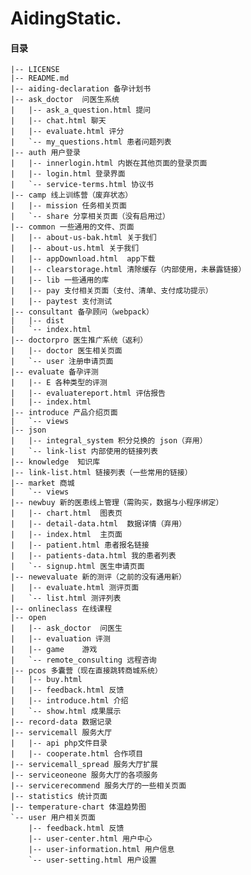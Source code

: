 # AidingStatic.
#### 目录
    |-- LICENSE
    |-- README.md
    |-- aiding-declaration 备孕计划书
    |-- ask_doctor  问医生系统
    |   |-- ask_a_question.html 提问
    |   |-- chat.html 聊天
    |   |-- evaluate.html 评分
    |   `-- my_questions.html 患者问题列表
    |-- auth 用户登录
    |   |-- innerlogin.html 内嵌在其他页面的登录页面
    |   |-- login.html 登录界面
    |   `-- service-terms.html 协议书
    |-- camp 线上训练营（废弃状态）
    |   |-- mission 任务相关页面
    |   `-- share 分享相关页面（没有启用过）
    |-- common 一些通用的文件、页面
    |   |-- about-us-bak.html 关于我们
    |   |-- about-us.html 关于我们
    |   |-- appDownload.html  app下载
    |   |-- clearstorage.html 清除缓存（内部使用，未暴露链接）
    |   |-- lib 一些通用的库
    |   |-- pay 支付相关页面（支付、清单、支付成功提示）
    |   |-- paytest 支付测试
    |-- consultant 备孕顾问（webpack）
    |   |-- dist
    |   `-- index.html
    |-- doctorpro 医生推广系统（返利）
    |   |-- doctor 医生相关页面
    |   `-- user 注册申请页面
    |-- evaluate 备孕评测
    |   |-- E 各种类型的评测
    |   |-- evaluatereport.html 评估报告
    |   |-- index.html
    |-- introduce 产品介绍页面
    |   `-- views
    |-- json  
    |   |-- integral_system 积分兑换的 json（弃用）
    |   `-- link-list 内部使用的链接列表
    |-- knowledge  知识库
    |-- link-list.html 链接列表（一些常用的链接）
    |-- market 商城
    |   `-- views
    |-- newbuy 新的医患线上管理（需购买，数据与小程序绑定）
    |   |-- chart.html  图表页
    |   |-- detail-data.html  数据详情（弃用）
    |   |-- index.html  主页面
    |   |-- patient.html 患者报名链接
    |   |-- patients-data.html 我的患者列表
    |   `-- signup.html 医生申请页面
    |-- newevaluate 新的测评（之前的没有通用新）
    |   |-- evaluate.html 测评页面
    |   `-- list.html 测评列表
    |-- onlineclass 在线课程
    |-- open
    |   |-- ask_doctor  问医生
    |   |-- evaluation 评测
    |   |-- game    游戏
    |   `-- remote_consulting 远程咨询
    |-- pcos 多囊营（现在直接跳转商城系统）
    |   |-- buy.html
    |   |-- feedback.html 反馈
    |   |-- introduce.html 介绍
    |   `-- show.html 成果展示
    |-- record-data 数据记录
    |-- servicemall 服务大厅
    |   |-- api php文件目录
    |   |-- cooperate.html 合作项目
    |-- servicemall_spread 服务大厅扩展
    |-- serviceoneone 服务大厅的各项服务
    |-- servicerecommend 服务大厅的一些相关页面
    |-- statistics 统计页面
    |-- temperature-chart 体温趋势图
    `-- user 用户相关页面
        |-- feedback.html 反馈
        |-- user-center.html 用户中心
        |-- user-information.html 用户信息
        `-- user-setting.html 用户设置
    